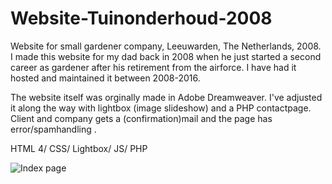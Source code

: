 # Website-Tuinonderhoud-2008

Website for small gardener company, Leeuwarden, The Netherlands, 2008.
I made this website for my dad back in 2008 when he just started a second career as gardener after his retirement from the airforce.
I have had it hosted and maintained it between 2008-2016.

The website itself was orginally made in Adobe Dreamweaver.
I've adjusted it along the way with lightbox (image slideshow) and a PHP contactpage. Client and company gets a (confirmation)mail and the page has error/spamhandling .

HTML 4/ CSS/ Lightbox/ JS/ PHP

![Index page ](iamges/website.jpg)


